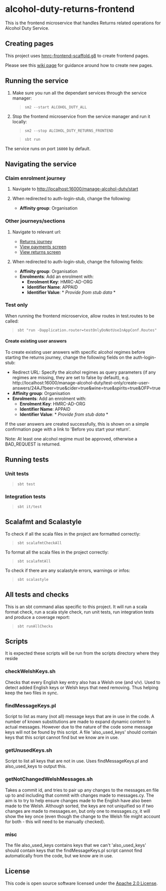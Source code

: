# alcohol-duty-returns-frontend

This is the frontend microservice that handles Returns related operations for Alcohol Duty Service.

## Creating pages

This project uses [hmrc-frontend-scaffold.g8](https://github.com/hmrc/hmrc-frontend-scaffold.g8) to create frontend
pages.

Please see this [wiki page](https://github.com/hmrc/hmrc-frontend-scaffold.g8/wiki/Usage) for guidance around how to
create new pages.

## Running the service

1. Make sure you run all the dependant services through the service manager:

   > `sm2 --start ALCOHOL_DUTY_ALL`

2. Stop the frontend microservice from the service manager and run it locally:

   > `sm2 --stop ALCOHOL_DUTY_RETURNS_FRONTEND`

   > `sbt run`

The service runs on port `16000` by default.

## Navigating the service

### Claim enrolment journey

1. Navigate to [http://localhost:16000/manage-alcohol-duty/start](http://localhost:16000/manage-alcohol-duty/start)

2. When redirected to auth-login-stub, change the following:
    - **Affinity group**: Organisation

### Other journeys/sections

1. Navigate to relevant url:
    - [Returns journey](http://localhost:16000/manage-alcohol-duty/before-you-start-your-return/24AF)
    - [View payments screen](http://localhost:16000/manage-alcohol-duty/view-payments)
    - [View returns screen](http://localhost:16000/manage-alcohol-duty/check-your-returns)

3. When redirected to auth-login-stub, change the following fields:
    - **Affinity group**: Organisation
    - **Enrolments**: Add an enrolment with:
        - **Enrolment Key**: HMRC-AD-ORG
        - **Identifier Name**: APPAID
        - **Identifier Value**: * *Provide from stub data* *

### Test only

When running the frontend microservice, allow routes in test.routes to be called:

> `sbt "run -Dapplication.router=testOnlyDoNotUseInAppConf.Routes"`

#### Create existing user answers
To create existing user answers with specific alcohol regimes before starting the returns journey, change the following
fields on the auth-login-stub:

- Redirect URL: Specify the alcohol regimes as query parameters (if any regimes are missing, they are set to false by
  default), e.g.
  http://localhost:16000/manage-alcohol-duty/test-only/create-user-answers/24AJ?beer=true&cider=true&wine=true&spirits=true&OFP=true
- **Affinity group**: Organisation
- **Enrolments**: Add an enrolment with:
    - **Enrolment Key**: HMRC-AD-ORG
    - **Identifier Name**: APPAID
    - **Identifier Value**: * *Provide from stub data* *

If the user answers are created successfully, this is shown on a simple confirmation page with a link to 'Before you
start your
return'.

Note: At least one alcohol regime must be approved, otherwise a BAD_REQUEST is returned.

## Running tests

### Unit tests

> `sbt test`

### Integration tests

> `sbt it/test`

## Scalafmt and Scalastyle

To check if all the scala files in the project are formatted correctly:
> `sbt scalafmtCheckAll`

To format all the scala files in the project correctly:
> `sbt scalafmtAll`

To check if there are any scalastyle errors, warnings or infos:
> `sbt scalastyle`
>

## All tests and checks

This is an sbt command alias specific to this project. It will run a scala format
check, run a scala style check, run unit tests, run integration tests and produce a coverage report:
> `sbt runAllChecks`

## Scripts

It is expected these scripts will be run from the scripts directory where they reside

### checkWelshKeys.sh

Checks that every English key entry also has a Welsh one (and v/v). Used to detect added English keys
or Welsh keys that need removing. Thus helping keep the two files in sync.

### findMessageKeys.pl

Script to list as many (not all) message keys that are in use in the code. A number of known substitutions
are made to expand dynamic content to actual messages. However due to the nature of the code some message
keys will not be found by this script. A file 'also_used_keys' should contain keys that this script cannot
find but we know are in use.

### getUnusedKeys.sh

Script to list all keys that are not in use. Uses findMessageKeys.pl and also_used_keys to output this.

### getNotChangedWelshMessages.sh

Takes a commit id, and tries to pair up any changes to the messages.en file up to and including that
commit with changes made to messages.cy. The aim is to try to help ensure changes made to the English
have also been made to the Welsh. Although sorted, the keys are not uniquified so if two changes are
made to messages.en, but only one to messages.cy, it will show the key once (even though the change to
the Welsh file might account for both - this will need to be manually checked).

### misc

The file also_used_keys contains keys that we can't 'also_used_keys' should contain keys that the
findMessageKeys.pl script cannot find automatically from the code, but we know are in use.

## License

This code is open source software licensed under
the [Apache 2.0 License]("http://www.apache.org/licenses/LICENSE-2.0.html").
